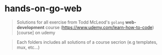 # hands-on-go-web 

> Solutions for all exercise from Todd McLeod's `golang` **web-development** course (https://www.udemy.com/learn-how-to-code)[course] on udemy

> Each folders includes all solutions of a course secrion (e.g templates, mux, etc...)



